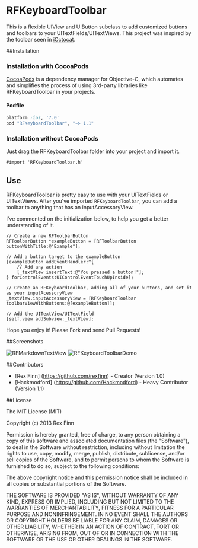 RFKeyboardToolbar
=================

This is a flexible UIView and UIButton subclass to add customized buttons and toolbars to your UITextFields/UITextViews.  This project was inspired by the toolbar seen in [iOctocat](http://ioctocat.com).

##Installation

### Installation with CocoaPods

[CocoaPods](http://cocoapods.org) is a dependency manager for Objective-C, which automates and simplifies the process of using 3rd-party libraries like RFKeyboardToolbar in your projects.

#### Podfile

```ruby
platform :ios, '7.0'
pod "RFKeyboardToolbar", "~> 1.1"
```

### Installation without CocoaPods

Just drag the RFKeyboardToolbar folder into your project and import it.

```
#import 'RFKeyboardToolbar.h'
```

## Use

RFKeyboardToolbar is pretty easy to use with your UITextFields or UITextViews.  After you've imported `RFKeyboardToolbar`, you can add a toolbar to anything that has an inputAccessoryView.  

I've commented on the initialization below, to help you get a better understanding of it.

```obj-c
// Create a new RFToolbarButton
RFToolbarButton *exampleButton = [RFToolbarButton buttonWithTitle:@"Example"];
    
// Add a button target to the exampleButton
[exampleButton addEventHandler:^{
    // Add any action
    [_textView insertText:@"You pressed a button!"];
} forControlEvents:UIControlEventTouchUpInside];
    
// Create an RFKeyboardToolbar, adding all of your buttons, and set it as your inputAcessoryView
_textView.inputAccessoryView = [RFKeyboardToolbar toolbarViewWithButtons:@[exampleButton]];

// Add the UITextView/UITextField   
[self.view addSubview:_textView];
```

Hope you enjoy it!  Please Fork and send Pull Requests!

##Screenshots

![RFMarkdownTextView](http://i.imgur.com/NEAocbW.png)
![RFKeyboardToolbarDemo](http://i.imgur.com/LvD0GqC.png)

##Contributors
- [Rex Finn] (https://github.com/rexfinn) - Creator (Version 1.0)
- [Hackmodford] (https://github.com/Hackmodford) - Heavy Contributor (Version 1.1)

##License

The MIT License (MIT)

Copyright (c) 2013 Rex Finn

Permission is hereby granted, free of charge, to any person obtaining a copy of
this software and associated documentation files (the "Software"), to deal in
the Software without restriction, including without limitation the rights to
use, copy, modify, merge, publish, distribute, sublicense, and/or sell copies of
the Software, and to permit persons to whom the Software is furnished to do so,
subject to the following conditions:

The above copyright notice and this permission notice shall be included in all
copies or substantial portions of the Software.

THE SOFTWARE IS PROVIDED "AS IS", WITHOUT WARRANTY OF ANY KIND, EXPRESS OR
IMPLIED, INCLUDING BUT NOT LIMITED TO THE WARRANTIES OF MERCHANTABILITY, FITNESS
FOR A PARTICULAR PURPOSE AND NONINFRINGEMENT. IN NO EVENT SHALL THE AUTHORS OR
COPYRIGHT HOLDERS BE LIABLE FOR ANY CLAIM, DAMAGES OR OTHER LIABILITY, WHETHER
IN AN ACTION OF CONTRACT, TORT OR OTHERWISE, ARISING FROM, OUT OF OR IN
CONNECTION WITH THE SOFTWARE OR THE USE OR OTHER DEALINGS IN THE SOFTWARE.

